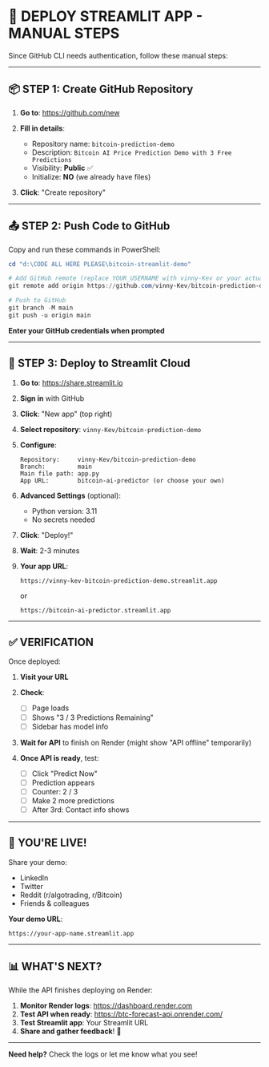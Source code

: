 # 🚀 DEPLOY STREAMLIT APP - MANUAL STEPS

Since GitHub CLI needs authentication, follow these manual steps:

---

## 📦 STEP 1: Create GitHub Repository

1. **Go to**: https://github.com/new

2. **Fill in details**:
   - Repository name: `bitcoin-prediction-demo`
   - Description: `Bitcoin AI Price Prediction Demo with 3 Free Predictions`
   - Visibility: **Public** ✅
   - Initialize: **NO** (we already have files)

3. **Click**: "Create repository"

---

## 📤 STEP 2: Push Code to GitHub

Copy and run these commands in PowerShell:

```powershell
cd "d:\CODE ALL HERE PLEASE\bitcoin-streamlit-demo"

# Add GitHub remote (replace YOUR_USERNAME with vinny-Kev or your actual username)
git remote add origin https://github.com/vinny-Kev/bitcoin-prediction-demo.git

# Push to GitHub
git branch -M main
git push -u origin main
```

**Enter your GitHub credentials when prompted**

---

## 🎨 STEP 3: Deploy to Streamlit Cloud

1. **Go to**: https://share.streamlit.io

2. **Sign in** with GitHub

3. **Click**: "New app" (top right)

4. **Select repository**: `vinny-Kev/bitcoin-prediction-demo`

5. **Configure**:
   ```
   Repository:     vinny-Kev/bitcoin-prediction-demo
   Branch:         main
   Main file path: app.py
   App URL:        bitcoin-ai-predictor (or choose your own)
   ```

6. **Advanced Settings** (optional):
   - Python version: 3.11
   - No secrets needed

7. **Click**: "Deploy!"

8. **Wait**: 2-3 minutes

9. **Your app URL**:
   ```
   https://vinny-kev-bitcoin-prediction-demo.streamlit.app
   ```
   or
   ```
   https://bitcoin-ai-predictor.streamlit.app
   ```

---

## ✅ VERIFICATION

Once deployed:

1. **Visit your URL**
2. **Check**:
   - [ ] Page loads
   - [ ] Shows "3 / 3 Predictions Remaining"
   - [ ] Sidebar has model info
   
3. **Wait for API** to finish on Render (might show "API offline" temporarily)

4. **Once API is ready**, test:
   - [ ] Click "Predict Now"
   - [ ] Prediction appears
   - [ ] Counter: 2 / 3
   - [ ] Make 2 more predictions
   - [ ] After 3rd: Contact info shows

---

## 🎉 YOU'RE LIVE!

Share your demo:
- LinkedIn
- Twitter
- Reddit (r/algotrading, r/Bitcoin)
- Friends & colleagues

**Your demo URL**: 
```
https://your-app-name.streamlit.app
```

---

## 📊 WHAT'S NEXT?

While the API finishes deploying on Render:

1. **Monitor Render logs**: https://dashboard.render.com
2. **Test API when ready**: https://btc-forecast-api.onrender.com/
3. **Test Streamlit app**: Your Streamlit URL
4. **Share and gather feedback**! 🚀

---

**Need help?** Check the logs or let me know what you see!

